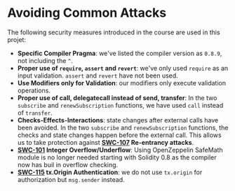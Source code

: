 # Avoiding Common Attacks

The following security measures introduced in the course are used in this projet:
- __Specific Compiler Pragma__: we've listed the compiler version as `0.8.9`, not including the `^`.
- __Proper use of `require`, `assert` and `revert`__: we've only used `require` as an input validation.
   `assert` and `revert` have not been used.
- __Use Modifiers only for Validation__: our modifiers only execute validation operations.
- __Proper use of call, delegatecall instead of send, transfer__: In the two `subscribe` and `renewSubscription` functions, we have used `call` instead of `transfer`.
- __Checks-Effects-Interactions__: state changes after external calls have been avoided. In the two `subscribe` and `renewSubscription` functions, the checks and state changes happen before the external call. This allows us to take protection against __[SWC-107](https://swcregistry.io/docs/SWC-107) Re-entrancy attacks__.
- __[SWC-101](https://swcregistry.io/docs/SWC-101) Integer Overflow/Underflow__: Using OpenZeppelin SafeMath module is no longer needed starting with Solidity 0.8 as the compiler now has buil in overflow checking.
- __[SWC-115](https://swcregistry.io/docs/SWC-115) tx.Origin Authentication__: we do not use `tx.origin` for authorization but `msg.sender` instead.